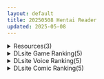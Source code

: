```yaml
---
layout: default
title: 20250508 Hentai Reader
updated: 2025-05-08
---
```


<details class='content-parent'>
<summary>
Resources(3)
</summary>
<details class='content-child'>
<summary>
<span class='rss-title'> [提取动画][RJ074909][らくがき帝国]妹が乱心してるんですけどどうすればいいですか?しらんがな! </span> <a class='rss-link' href='https://gmgard.com/gm129200' target='_blank'>&nbsp;</a>
<div class='rss-published'> 🕛 20250507 13:31:11</div>
</summary>
<img src="https://static.gmgard.us/Images/upload/15493071518446876.jpg" /><br /><p>作品内容</p>
</details>
<details class='content-child'>
<summary>
<span class='rss-title'> (合集)[喵萌奶茶屋字幕组] 转生公主与天才千金的魔法革命 [01-12话][BDrip][简日双语内嵌字幕][1080P][MP4] </span> <a class='rss-link' href='https://gmgard.com/gm129202' target='_blank'>&nbsp;</a>
<div class='rss-published'> 🕛 20250507 12:59:22</div>
</summary>
<img src="https://static.gmgard.us/Images/upload/13755072059218493.jpg" /><br /><p>BDrip洗版，站内TVrip资源已删除。</p>
</details>
<details class='content-child'>
<summary>
<span class='rss-title'> 【R3669】[电脑][安卓][FT少女] 女装探偵葉語嫣2 官方中文版 + 动画版 </span> <a class='rss-link' href='https://blog.reimu.net/archives/109978' target='_blank'>&nbsp;</a>
<div class='rss-published'> 🕛 20250507 08:00:59</div>
</summary>
七连更的最后一篇……因为是最后一篇，实在太累了，所以干脆最后一篇就直接“下毒”了。（也可能不算。） 本作大概就 &#8230; <a class="more-link" href="https://blog.reimu.net/archives/109978">继续阅读<span class="screen-reader-text">【R3669】[电脑][安卓][FT少女] 女装探偵葉語嫣2 官方中文版 + 动画版</span></a>
</details>

</details>
<details class='content-parent'>
<summary>
DLsite Game Ranking(5)
</summary>
<details class='content-child'>
<summary>
<span class='rss-title'> Sexchmia～夢と始まりの錬金術～ [Moon Light Hill] </span> <a class='rss-link' href='https://www.dlsite.com/maniax/work/=/product_id/RJ01339201.html' target='_blank'>&nbsp;</a>
<div class='rss-published'> 🕛 20250508 13:16:10</div>
</summary>
<img src ="http://img.dlsite.jp/modpub/images2/work/doujin/RJ01340000/RJ01339201_img_main.jpg"/><br/>錬金術×エロRPG! ある日、錬金術師ラピスが手に入れた『錬金術の真髄』と書かれた本。智恵と知識を手に入れて彼女の夢は回り始める。素材を手に入れて、恥ずかしいことにも耐えつつ、クラフト&セックス! Let's alchemy!!
</details>
<details class='content-child'>
<summary>
<span class='rss-title'> 星天の魔女 [ornament] </span> <a class='rss-link' href='https://www.dlsite.com/maniax/work/=/product_id/RJ01373314.html' target='_blank'>&nbsp;</a>
<div class='rss-published'> 🕛 20250508 13:16:10</div>
</summary>
<img src ="http://img.dlsite.jp/modpub/images2/work/doujin/RJ01374000/RJ01373314_img_main.jpg"/><br/>宇宙に魅了された、一人の魔法使いの物語！！操作簡単アクション+コマンドRPG！
</details>
<details class='content-child'>
<summary>
<span class='rss-title'> マジカルエンジェル フェアリープリンセス [UMAI NEKO] </span> <a class='rss-link' href='https://www.dlsite.com/maniax/work/=/product_id/RJ01351733.html' target='_blank'>&nbsp;</a>
<div class='rss-published'> 🕛 20250508 13:16:10</div>
</summary>
<img src ="http://img.dlsite.jp/modpub/images2/work/doujin/RJ01352000/RJ01351733_img_main.jpg"/><br/>正体不明の怪獣集団を倒すため、フェアリープリンセスが出撃する。 しかし、敗北すれば欲望が溢れるモンスターたちの玩具にされてしまうかも… エッチなイベント満載のベルトスクロールアクションゲーム!
</details>
<details class='content-child'>
<summary>
<span class='rss-title'> 【中英日】SiNiSistar2 [ウー] </span> <a class='rss-link' href='https://www.dlsite.com/maniax/work/=/product_id/RJ01169914.html' target='_blank'>&nbsp;</a>
<div class='rss-published'> 🕛 20250508 13:16:10</div>
</summary>
<img src ="http://img.dlsite.jp/modpub/images2/work/doujin/RJ01170000/RJ01169914_img_main.jpg"/><br/>一款以“被敌人打倒时的绝望感、对毁灭·死亡的憧憬、被虐的官能”为主题的简单动作角色扮演游戏。以被诅咒的城镇和周边地区为舞台，玩家将扮演驱除魔物的修女进行战斗。
</details>
<details class='content-child'>
<summary>
<span class='rss-title'> 満車率300% 3≒:Append.1 鉄板ギャル御乗車ぱっち [ベルゼブブ] </span> <a class='rss-link' href='https://www.dlsite.com/maniax/work/=/product_id/RJ01380674.html' target='_blank'>&nbsp;</a>
<div class='rss-published'> 🕛 20250508 13:16:10</div>
</summary>
<img src ="http://img.dlsite.jp/modpub/images2/work/doujin/RJ01381000/RJ01380674_img_main.jpg"/><br/>満車率300%の失楽園へようこそ
</details>

</details>
<details class='content-parent'>
<summary>
DLsite Voice Ranking(5)
</summary>
<details class='content-child'>
<summary>
<span class='rss-title'> 【6/4まで早期購入特典付属！】ボリュームMAX！地獄級射精禁止オナニーサポートREBOOT♡ 悪い子たちにボコボコにされる音声 [B-bishop] </span> <a class='rss-link' href='https://www.dlsite.com/maniax/work/=/product_id/RJ01382043.html' target='_blank'>&nbsp;</a>
<div class='rss-published'> 🕛 20250508 13:16:12</div>
</summary>
<img src ="http://img.dlsite.jp/modpub/images2/work/doujin/RJ01383000/RJ01382043_img_main.jpg"/><br/>3人の悪い子に意地悪されて、射精禁止オナニーをさせられる音声です。難易度選択、射精パート選択可能。バイノーラル収録作品。
</details>
<details class='content-child'>
<summary>
<span class='rss-title'> ✅5/14まで早期限定特典✅【密着淫語囁き】メンヘラ×逆レ×強○妊活 ～連続膣内射精でパパ確定♪ 絶対絶対ぜ～ったい逃がさないからねっ♡～【KU100】 [失楽少女] </span> <a class='rss-link' href='https://www.dlsite.com/maniax/work/=/product_id/RJ01366853.html' target='_blank'>&nbsp;</a>
<div class='rss-published'> 🕛 20250508 13:16:12</div>
</summary>
<img src ="http://img.dlsite.jp/modpub/images2/work/doujin/RJ01367000/RJ01366853_img_main.jpg"/><br/>メンヘラ後輩がだ～い好きなあなたを逆レ○プ♡ パパになるまで、何度でも孕ませ中出しで強○妊活♡ CV.みもりあいの様
</details>
<details class='content-child'>
<summary>
<span class='rss-title'> 【NTRスワップ】恋人交換で寝取らせ性癖発覚！彼女のイキ顔中出しマ○コに鬱射精するお話 [コロコエ] </span> <a class='rss-link' href='https://www.dlsite.com/maniax/work/=/product_id/RJ01381550.html' target='_blank'>&nbsp;</a>
<div class='rss-published'> 🕛 20250508 13:16:12</div>
</summary>
<img src ="http://img.dlsite.jp/modpub/images2/work/doujin/RJ01382000/RJ01381550_img_main.jpg"/><br/>温泉旅行先で友達カップルと彼女交換することになり――初めて見る「爽香(彼女)」の卑猥な姿にドキドキが止まらず、鬱勃起したチンポを初恋相手の「魅恋」にしゃぶられ――寝取られ性癖に気づいた「魅恋」に煽られながら…！新たな性癖の扉をこじ開けられてしまった僕は…！?
</details>
<details class='content-child'>
<summary>
<span class='rss-title'> 【1時間55分‼︎早期購入特典あり‼︎】玉乗り(騎乗位)が大好きな淫乱ピエロお姉さん  〜私だってお兄さんのこと、楽しませること出来るんです…!!〜 [サークル名ao] </span> <a class='rss-link' href='https://www.dlsite.com/maniax/work/=/product_id/RJ01369497.html' target='_blank'>&nbsp;</a>
<div class='rss-published'> 🕛 20250508 13:16:12</div>
</summary>
<img src ="http://img.dlsite.jp/modpub/images2/work/doujin/RJ01370000/RJ01369497_img_main.jpg"/><br/>ある日、あなたは友達からもらったチケットで 家の近くの広場で開催されているサーカスを見にいく。そして公演終わりにピエロ役のお姉さんから声をかけられる。「今日最前列で見てくれてた人ですよね?あんまり笑ってなかったですけど、楽しくなかったですか?」  爆乳で包容力溢れる雰囲気とお姉さんの優しさに次第に心を奪われていく。大きな胸を揺らしながら一生懸命に腰を振って こんなに僕を笑顔にしてくれるなんて最高のピエロだ・・・!!
</details>
<details class='content-child'>
<summary>
<span class='rss-title'> 甘やかし上手のお姉さん エッチなご奉仕&逆転SEX [東京録音堂] </span> <a class='rss-link' href='https://www.dlsite.com/maniax/work/=/product_id/RJ01369782.html' target='_blank'>&nbsp;</a>
<div class='rss-published'> 🕛 20250508 13:16:12</div>
</summary>
<img src ="http://img.dlsite.jp/modpub/images2/work/doujin/RJ01370000/RJ01369782_img_main.jpg"/><br/>いつも甘やかしてくれる年上彼女を、マゾメス自覚させよう！
</details>

</details>
<details class='content-parent'>
<summary>
DLsite Comic Ranking(5)
</summary>
<details class='content-child'>
<summary>
<span class='rss-title'> かわいい かわいい かわいい [性文化研] </span> <a class='rss-link' href='https://www.dlsite.com/maniax/work/=/product_id/RJ01389229.html' target='_blank'>&nbsp;</a>
<div class='rss-published'> 🕛 20250508 13:16:14</div>
</summary>
<img src ="http://img.dlsite.jp/modpub/images2/work/doujin/RJ01390000/RJ01389229_img_main.jpg"/><br/>かわいい
</details>
<details class='content-child'>
<summary>
<span class='rss-title'> 聖女種馬化計画 ～ふたなりを生やされた聖女が魔族たちのパパになるまで～ [聖華快楽書店] </span> <a class='rss-link' href='https://www.dlsite.com/maniax/work/=/product_id/RJ01381702.html' target='_blank'>&nbsp;</a>
<div class='rss-published'> 🕛 20250508 13:16:14</div>
</summary>
<img src ="http://img.dlsite.jp/modpub/images2/work/doujin/RJ01382000/RJ01381702_img_main.jpg"/><br/>つよつよ聖女様にフタナリの淫紋を植え付けて強○発情からの異種姦種付けセックスで快楽堕ちさせる
</details>
<details class='content-child'>
<summary>
<span class='rss-title'> 通勤道中であの娘がみだらな行為をしてくるまとめ話 [嘘つき屋] </span> <a class='rss-link' href='https://www.dlsite.com/maniax/work/=/product_id/RJ01144999.html' target='_blank'>&nbsp;</a>
<div class='rss-published'> 🕛 20250508 13:16:14</div>
</summary>
<img src ="http://img.dlsite.jp/modpub/images2/work/doujin/RJ01145000/RJ01144999_img_main.jpg"/><br/>通勤中に女の子達とえっちな事をする総集編作品
</details>
<details class='content-child'>
<summary>
<span class='rss-title'> 続！誰もビ○スに逆らえない! [YamamotoDoujinshi] </span> <a class='rss-link' href='https://www.dlsite.com/maniax/work/=/product_id/RJ01386226.html' target='_blank'>&nbsp;</a>
<div class='rss-published'> 🕛 20250508 13:16:14</div>
</summary>
<img src ="http://img.dlsite.jp/modpub/images2/work/doujin/RJ01387000/RJ01386226_img_main.jpg"/><br/>今回はヴ〇デルが・・・
</details>
<details class='content-child'>
<summary>
<span class='rss-title'> 【日文版】色情宾果是什么鬼啊… [あきや] </span> <a class='rss-link' href='https://www.dlsite.com/maniax/work/=/product_id/RJ01329689.html' target='_blank'>&nbsp;</a>
<div class='rss-published'> 🕛 20250508 13:16:14</div>
</summary>
<img src ="http://img.dlsite.jp/modpub/images2/work/doujin/RJ01330000/RJ01329689_img_main.jpg"/><br/>色情宾果到底是什么东西啊…
</details>

</details>
